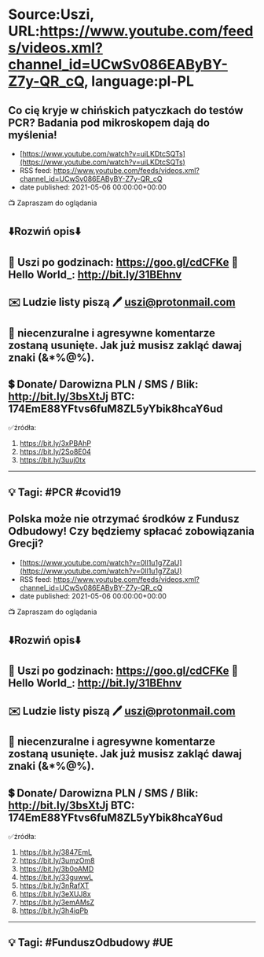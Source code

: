 # Source:Uszi, URL:https://www.youtube.com/feeds/videos.xml?channel_id=UCwSv086EAByBY-Z7y-QR_cQ, language:pl-PL

## Co cię kryje w chińskich patyczkach do testów PCR? Badania pod mikroskopem dają do myślenia!
 - [https://www.youtube.com/watch?v=uiLKDtcSQTs](https://www.youtube.com/watch?v=uiLKDtcSQTs)
 - RSS feed: https://www.youtube.com/feeds/videos.xml?channel_id=UCwSv086EAByBY-Z7y-QR_cQ
 - date published: 2021-05-06 00:00:00+00:00

📺 Zapraszam do oglądania

⬇️Rozwiń opis⬇️
------------------------------------------------------------
👀 Uszi po godzinach: https://goo.gl/cdCFKe
👀 Hello World_: http://bit.ly/31BEhnv
------------------------------------------------------------
✉️ Ludzie listy piszą 
🖊️ uszi@protonmail.com
------------------------------------------------------------
👺 niecenzuralne i agresywne komentarze zostaną usunięte.  Jak już musisz zakląć dawaj znaki (&*%@%).
------------------------------------------------------------
💲 Donate/ Darowizna
PLN / SMS / Blik: http://bit.ly/3bsXtJj
BTC: 174EmE88YFtvs6fuM8ZL5yYbik8hcaY6ud
-------------------------------------------------------------
✅źródła:
1. https://bit.ly/3xPBAhP
2. https://bit.ly/2So8E04
3. https://bit.ly/3uuj0tx
---------------------------------------------------------------
💡 Tagi: #PCR #covid19
--------------------------------------------------------------

## Polska może nie otrzymać środków z Fundusz Odbudowy! Czy będziemy spłacać zobowiązania Grecji?
 - [https://www.youtube.com/watch?v=0Il1u1g7ZaU](https://www.youtube.com/watch?v=0Il1u1g7ZaU)
 - RSS feed: https://www.youtube.com/feeds/videos.xml?channel_id=UCwSv086EAByBY-Z7y-QR_cQ
 - date published: 2021-05-06 00:00:00+00:00

📺 Zapraszam do oglądania

⬇️Rozwiń opis⬇️
------------------------------------------------------------
👀 Uszi po godzinach: https://goo.gl/cdCFKe
👀 Hello World_: http://bit.ly/31BEhnv
------------------------------------------------------------
✉️ Ludzie listy piszą 
🖊️ uszi@protonmail.com
------------------------------------------------------------
👺 niecenzuralne i agresywne komentarze zostaną usunięte.  Jak już musisz zakląć dawaj znaki (&*%@%).
------------------------------------------------------------
💲 Donate/ Darowizna
PLN / SMS / Blik: http://bit.ly/3bsXtJj
BTC: 174EmE88YFtvs6fuM8ZL5yYbik8hcaY6ud
-------------------------------------------------------------
✅źródła:
1. https://bit.ly/3847EmL
2. https://bit.ly/3umzOm8
3. https://bit.ly/3b0oAMD
4. https://bit.ly/33guwwL
5. https://bit.ly/3nRafXT
6. https://bit.ly/3eXUJ8x
7. https://bit.ly/3emAMsZ
8. https://bit.ly/3h4iqPb
---------------------------------------------------------------
💡 Tagi: #FunduszOdbudowy #UE
--------------------------------------------------------------

